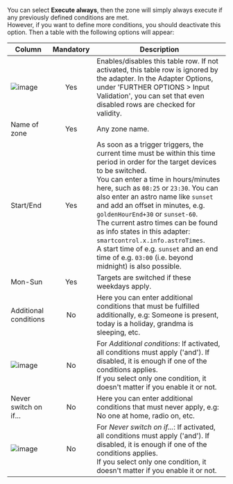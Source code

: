 You can select **Execute always**, then the zone will simply always execute if any previously defined conditions are met.<br> However, if you want to define more conditions, you should deactivate this option. Then a table with the following options will appear:

| Column | Mandatory | Description |
|----------|:------------:|-------|
| ![image](https://github.com/iobroker-community-adapters/ioBroker.smartcontrol/blob/master/admin/doc-md/img/check_box-24px.svg?raw=true) |  Yes   | Enables/disables this table row. If not activated, this table row is ignored by the adapter. In the Adapter Options, under 'FURTHER OPTIONS > Input Validation', you can set that even disabled rows are checked for validity. |
| Name of zone | Yes | Any zone name. |
| Start/End | Yes | As soon as a trigger triggers, the current time must be within this time period in order for the target devices to be switched.<br>You can enter a time in hours/minutes here, such as `08:25` or `23:30`. You can also enter an astro name like `sunset` and add an offset in minutes, e.g. `goldenHourEnd+30` or `sunset-60`. <br>The current astro times can be found as info states in this adapter: `smartcontrol.x.info.astroTimes`.<br>A start time of e.g. `sunset` and an end time of e.g. `03:00` (i.e. beyond midnight) is also possible. |
| Mon-Sun | Yes | Targets are switched if these weekdays apply. |
| Additional conditions | No | Here you can enter additional conditions that must be fulfilled additionally, e.g: Someone is present, today is a holiday, grandma is sleeping, etc. |
| ![image](https://github.com/iobroker-community-adapters/ioBroker.smartcontrol/blob/master/admin/doc-md/img/done_all-24px.svg?raw=true) | No | For *Additional conditions*: If activated, all conditions must apply ('and'). If disabled, it is enough if one of the conditions applies.<br>If you select only one condition, it doesn't matter if you enable it or not. |
| Never switch on if... | No | Here you can enter additional conditions that must never apply, e.g: No one at home, radio on, etc. |
| ![image](https://github.com/iobroker-community-adapters/ioBroker.smartcontrol/blob/master/admin/doc-md/img/done_all-24px.svg?raw=true) | No | For *Never switch on if...*: If activated, all conditions must apply ('and'). If disabled, it is enough if one of the conditions applies.<br>If you select only one condition, it doesn't matter if you enable it or not. |
